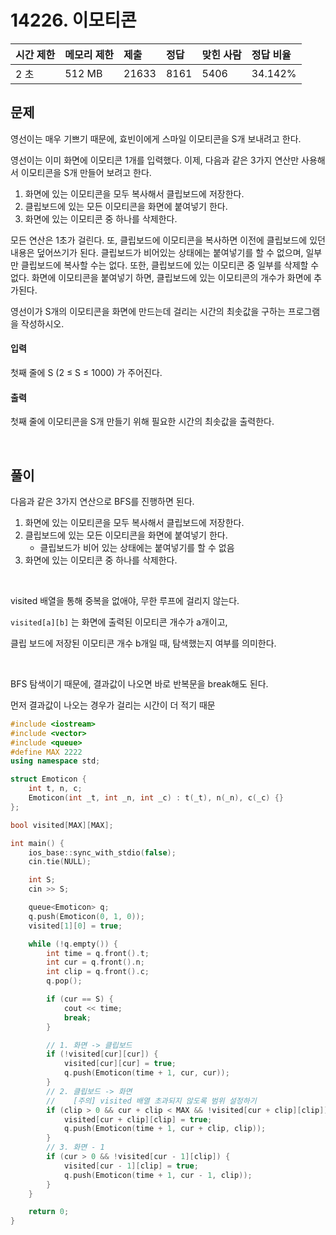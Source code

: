 # 14226. 이모티콘

| 시간 제한 | 메모리 제한 | 제출  | 정답 | 맞힌 사람 | 정답 비율 |
| :-------- | :---------- | :---- | :--- | :-------- | :-------- |
| 2 초      | 512 MB      | 21633 | 8161 | 5406      | 34.142%   |

## 문제

영선이는 매우 기쁘기 때문에, 효빈이에게 스마일 이모티콘을 S개 보내려고 한다.

영선이는 이미 화면에 이모티콘 1개를 입력했다. 이제, 다음과 같은 3가지 연산만 사용해서 이모티콘을 S개 만들어 보려고 한다.

1. 화면에 있는 이모티콘을 모두 복사해서 클립보드에 저장한다.
2. 클립보드에 있는 모든 이모티콘을 화면에 붙여넣기 한다.
3. 화면에 있는 이모티콘 중 하나를 삭제한다.

모든 연산은 1초가 걸린다. 또, 클립보드에 이모티콘을 복사하면 이전에 클립보드에 있던 내용은 덮어쓰기가 된다. 클립보드가 비어있는 상태에는 붙여넣기를 할 수 없으며, 일부만 클립보드에 복사할 수는 없다. 또한, 클립보드에 있는 이모티콘 중 일부를 삭제할 수 없다. 화면에 이모티콘을 붙여넣기 하면, 클립보드에 있는 이모티콘의 개수가 화면에 추가된다.

영선이가 S개의 이모티콘을 화면에 만드는데 걸리는 시간의 최솟값을 구하는 프로그램을 작성하시오.

#### 입력

첫째 줄에 S (2 ≤ S ≤ 1000) 가 주어진다.

#### 출력

첫째 줄에 이모티콘을 S개 만들기 위해 필요한 시간의 최솟값을 출력한다.

<br/>

## 풀이

다음과 같은 3가지 연산으로 BFS를 진행하면 된다.

1. 화면에 있는 이모티콘을 모두 복사해서 클립보드에 저장한다.
2. 클립보드에 있는 모든 이모티콘을 화면에 붙여넣기 한다.
   - 클립보드가 비어 있는 상태에는 붙여넣기를 할 수 없음
3. 화면에 있는 이모티콘 중 하나를 삭제한다.

<br/>

visited 배열을 통해 중복을 없애야, 무한 루프에 걸리지 않는다.

`visited[a][b]` 는 화면에 출력된 이모티콘 개수가 a개이고,

클립 보드에 저장된 이모티콘 개수 b개일 때, 탐색했는지 여부를 의미한다.

<br/>

BFS 탐색이기 때문에, 결과값이 나오면 바로 반복문을 break해도 된다.

먼저 결과값이 나오는 경우가 걸리는 시간이 더 적기 때문

```c++
#include <iostream>
#include <vector>
#include <queue>
#define MAX 2222
using namespace std;

struct Emoticon {
	int t, n, c;
	Emoticon(int _t, int _n, int _c) : t(_t), n(_n), c(_c) {}
};

bool visited[MAX][MAX];

int main() {
	ios_base::sync_with_stdio(false);
	cin.tie(NULL);

	int S;
	cin >> S;

	queue<Emoticon> q;
	q.push(Emoticon(0, 1, 0));
	visited[1][0] = true;

	while (!q.empty()) {
		int time = q.front().t;
		int cur = q.front().n;
		int clip = q.front().c;
		q.pop();

		if (cur == S) {
			cout << time;
			break;
		}

        // 1. 화면 -> 클립보드
		if (!visited[cur][cur]) {
			visited[cur][cur] = true;
			q.push(Emoticon(time + 1, cur, cur));
		}
        // 2. 클립보드 -> 화면
        //    [주의] visited 배열 초과되지 않도록 범위 설정하기
		if (clip > 0 && cur + clip < MAX && !visited[cur + clip][clip]) {
			visited[cur + clip][clip] = true;
			q.push(Emoticon(time + 1, cur + clip, clip));
		}
        // 3. 화면 - 1
		if (cur > 0 && !visited[cur - 1][clip]) {
			visited[cur - 1][clip] = true;
			q.push(Emoticon(time + 1, cur - 1, clip));
		}
	}

	return 0;
}
```
